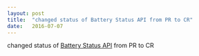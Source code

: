 ```yaml
---
layout: post
title:  "changed status of Battery Status API from PR to CR"
date:   2016-07-07
---
```


changed status of <a href="http://www.w3.org/TR/battery-status/">Battery Status API</a> from PR to CR